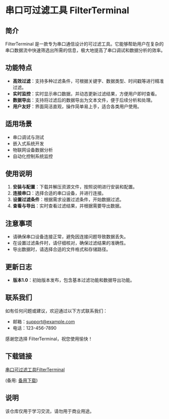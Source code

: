 # 串口可过滤工具 FilterTerminal

## 简介

FilterTerminal 是一款专为串口通信设计的可过滤工具。它能够帮助用户在复杂的串口数据流中快速筛选出所需的信息，极大地提高了串口调试和数据分析的效率。

## 功能特点

- **高效过滤**：支持多种过滤条件，可根据关键字、数据类型、时间戳等进行精准过滤。
- **实时监控**：实时显示串口数据，并动态更新过滤结果，方便用户即时查看。
- **数据导出**：支持将过滤后的数据导出为文本文件，便于后续分析和处理。
- **用户友好**：界面简洁直观，操作简单易上手，适合各类用户使用。

## 适用场景

- 串口调试与测试
- 嵌入式系统开发
- 物联网设备数据分析
- 自动化控制系统监控

## 使用说明

1. **安装与配置**：下载并解压资源文件，按照说明进行安装和配置。
2. **连接串口**：选择合适的串口设备，并进行连接。
3. **设置过滤条件**：根据需求设置过滤条件，开始数据过滤。
4. **查看与导出**：实时查看过滤结果，并根据需要导出数据。

## 注意事项

- 请确保串口设备连接正常，避免因连接问题导致数据丢失。
- 在设置过滤条件时，请仔细核对，确保过滤结果的准确性。
- 导出数据时，请选择合适的文件格式和存储路径。

## 更新日志

- **版本1.0**：初始版本发布，包含基本过滤功能和数据导出功能。

## 联系我们

如有任何问题或建议，欢迎通过以下方式联系我们：

- 邮箱：support@example.com
- 电话：123-456-7890

感谢您选择 FilterTerminal，祝您使用愉快！

## 下载链接
[串口可过滤工具FilterTerminal](https://pan.quark.cn/s/ce1c4a35201e) 

(备用: [备用下载](https://pan.baidu.com/s/1BicTSDGFJpkaYEwpJfwWZQ?pwd=1234))

## 说明

该仓库仅用于学习交流，请勿用于商业用途。
